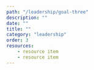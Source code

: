 ```yaml
---
path: "/leadership/goal-three"
description: ""
date: ""
title: ""
category: "leadership"
order: 3
resources:
    - resource item
    - resource item
---
```

